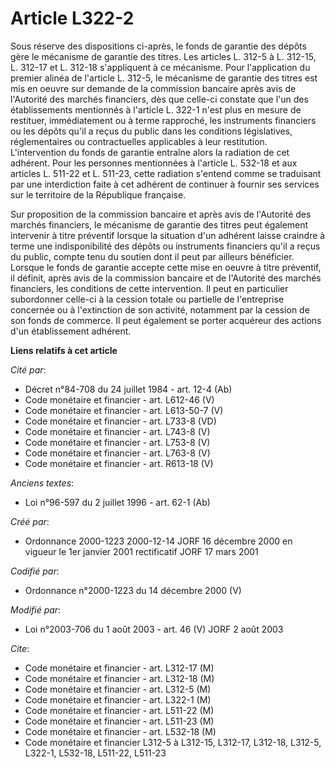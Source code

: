 # Article L322-2

Sous réserve des dispositions ci-après, le fonds de garantie des dépôts gère le mécanisme de garantie des titres. Les
articles L. 312-5 à L. 312-15, L. 312-17 et L. 312-18 s'appliquent à ce mécanisme. Pour l'application du premier alinéa de
l'article L. 312-5, le mécanisme de garantie des titres est mis en oeuvre sur demande de la commission bancaire après avis de
l'Autorité des marchés financiers, dès que celle-ci constate que l'un des établissements mentionnés à l'article L. 322-1
n'est plus en mesure de restituer, immédiatement ou à terme rapproché, les instruments financiers ou les dépôts qu'il a reçus
du public dans les conditions législatives, réglementaires ou contractuelles applicables à leur restitution. L'intervention
du fonds de garantie entraîne alors la radiation de cet adhérent. Pour les personnes mentionnées à l'article L. 532-18 et aux
articles L. 511-22 et L. 511-23, cette radiation s'entend comme se traduisant par une interdiction faite à cet adhérent de
continuer à fournir ses services sur le territoire de la République française.

Sur proposition de la commission bancaire et après avis de l'Autorité des marchés financiers, le mécanisme de garantie des
titres peut également intervenir à titre préventif lorsque la situation d'un adhérent laisse craindre à terme une
indisponibilité des dépôts ou instruments financiers qu'il a reçus du public, compte tenu du soutien dont il peut par
ailleurs bénéficier. Lorsque le fonds de garantie accepte cette mise en oeuvre à titre préventif, il définit, après avis de
la commission bancaire et de l'Autorité des marchés financiers, les conditions de cette intervention. Il peut en particulier
subordonner celle-ci à la cession totale ou partielle de l'entreprise concernée ou à l'extinction de son activité, notamment
par la cession de son fonds de commerce. Il peut également se porter acquéreur des actions d'un établissement adhérent.

**Liens relatifs à cet article**

_Cité par_:

  - Décret n°84-708 du 24 juillet 1984 - art. 12-4 (Ab)
  - Code monétaire et financier - art. L612-46 (V)
  - Code monétaire et financier - art. L613-50-7 (V)
  - Code monétaire et financier - art. L733-8 (VD)
  - Code monétaire et financier - art. L743-8 (V)
  - Code monétaire et financier - art. L753-8 (V)
  - Code monétaire et financier - art. L763-8 (V)
  - Code monétaire et financier - art. R613-18 (V)

_Anciens textes_:

  - Loi n°96-597 du 2 juillet 1996 - art. 62-1 (Ab)

_Créé par_:

  - Ordonnance 2000-1223 2000-12-14 JORF 16 décembre 2000 en vigueur le 1er janvier 2001 rectificatif JORF 17 mars 2001

_Codifié par_:

  - Ordonnance n°2000-1223 du 14 décembre 2000 (V)

_Modifié par_:

  - Loi n°2003-706 du 1 août 2003 - art. 46 (V) JORF 2 août 2003

_Cite_:

  - Code monétaire et financier - art. L312-17 (M)
  - Code monétaire et financier - art. L312-18 (M)
  - Code monétaire et financier - art. L312-5 (M)
  - Code monétaire et financier - art. L322-1 (M)
  - Code monétaire et financier - art. L511-22 (M)
  - Code monétaire et financier - art. L511-23 (M)
  - Code monétaire et financier - art. L532-18 (M)
  - Code monétaire et financier L312-5 à L312-15, L312-17, L312-18, L312-5, L322-1, L532-18, L511-22, L511-23
